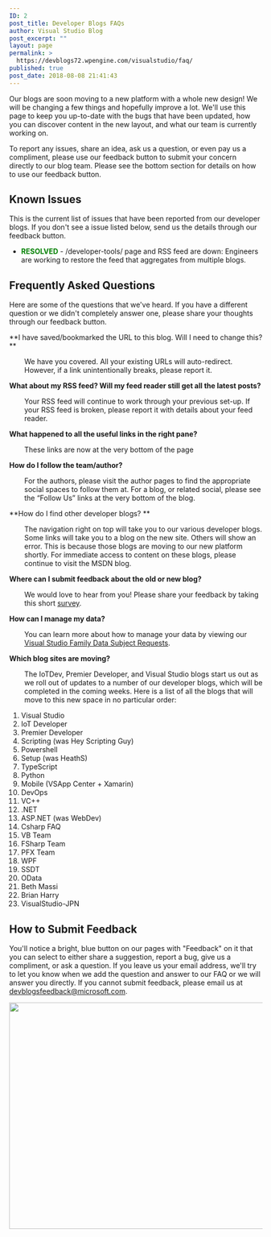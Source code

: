 ```yaml
---
ID: 2
post_title: Developer Blogs FAQs
author: Visual Studio Blog
post_excerpt: ""
layout: page
permalink: >
  https://devblogs72.wpengine.com/visualstudio/faq/
published: true
post_date: 2018-08-08 21:41:43
---
```

Our blogs are soon moving to a new platform with a whole new design! We will be changing a few things and hopefully improve a lot. We'll use this page to keep you up-to-date with the bugs that have been updated, how you can discover content in the new layout, and what our team is currently working on.

To report any issues, share an idea, ask us a question, or even pay us a compliment, please use our feedback button to submit your concern directly to our blog team. Please see the bottom section for details on how to use our feedback button.

## Known Issues

This is the current list of issues that have been reported from our developer blogs. If you don't see a issue listed below, send us the details through our feedback button.

*   **<span style="color: green;">RESOLVED</span>** - /developer-tools/ page and RSS feed are down: Engineers are working to restore the feed that aggregates from multiple blogs.

## Frequently Asked Questions

Here are some of the questions that we've heard. If you have a different question or we didn't completely answer one, please share your thoughts through our feedback button.

**I have saved/bookmarked the URL to this blog. Will I need to change this? **

<p style="padding-left: 30px;">
  We have you covered. All your existing URLs will auto-redirect. However, if a link unintentionally breaks, please report it.
</p>

**What about my RSS feed? Will my feed reader still get all the latest posts?**

<p style="padding-left: 30px;">
  Your RSS feed will continue to work through your previous set-up. If your RSS feed is broken, please report it with details about your feed reader.
</p>

**What happened to all the useful links in the right pane?**

<p style="padding-left: 30px;">
  These links are now at the very bottom of the page
</p>

**How do I follow the team/author?**

<p style="padding-left: 30px;">
  For the authors, please visit the author pages to find the appropriate social spaces to follow them at. For a blog, or related social, please see the “Follow Us” links at the very bottom of the blog.
</p>

**How do I find other developer blogs? **

<p style="padding-left: 30px;">
  The navigation right on top will take you to our various developer blogs. Some links will take you to a blog on the new site. Others will show an error. This is because those blogs are moving to our new platform shortly. For immediate access to content on these blogs, please continue to visit the MSDN blog.
</p>

**Where can I submit feedback about the old or new blog?**

<p style="padding-left: 30px;">
  We would love to hear from you! Please share your feedback by taking this short <a href="https://aka.ms/devblogsurvey" target="_blank" rel="noopener noreferrer">survey</a>.
</p>

**How can I manage my data?**

<p style="padding-left: 30px;">
  You can learn more about how to manage your data by viewing our <a href="https://docs.microsoft.com/en-us/microsoft-365/compliance/gdpr-dsr-visual-studio-family" target="_blank" rel="noopener noreferrer">Visual Studio Family Data Subject Requests</a>.
</p>

**Which blog sites are moving?**

<p style="padding-left: 30px;">
  The IoTDev, Premier Developer, and Visual Studio blogs start us out as we roll out of updates to a number of our developer blogs, which will be completed in the coming weeks. Here is a list of all the blogs that will move to this new space in no particular order:
</p>

1.  Visual Studio
2.  IoT Developer
3.  Premier Developer
4.  Scripting (was Hey Scripting Guy)
5.  Powershell
6.  Setup (was HeathS)
7.  TypeScript
8.  Python
9.  Mobile (VSApp Center + Xamarin)
10. DevOps
11. VC++
12. .NET
13. ASP.NET (was WebDev)
14. Csharp FAQ
15. VB Team
16. FSharp Team
17. PFX Team
18. WPF
19. SSDT
20. OData
21. Beth Massi
22. Brian Harry
23. VisualStudio-JPN

## How to Submit Feedback

You'll notice a bright, blue button on our pages with "Feedback" on it that you can select to either share a suggestion, report a bug, give us a compliment, or ask a question. If you leave us your email address, we'll try to let you know when we add the question and answer to our FAQ or we will answer you directly. If you cannot submit feedback, please email us at <a href="mailto:devblogsfeedback@microsoft.com" target="_blank" rel="noopener noreferrer">devblogsfeedback@microsoft.com</a>.

<img class="alignnone wp-image-216052 size-full" src="https://devblogs72.wpengine.com/visualstudio/wp-content/uploads/sites/4/2018/10/devblogs-feedback.gif" alt="" width="800" height="450" />